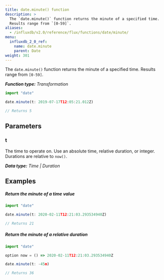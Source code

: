 ```yaml
---
title: date.minute() function
description: >
  The `date.minute()` function returns the minute of a specified time.
  Results range from `[0-59]`.
aliases:
  - /influxdb/v2.0/reference/flux/functions/date/minute/
menu:
  influxdb_2_0_ref:
    name: date.minute
    parent: Date
weight: 301
---
```


The `date.minute()` function returns the minute of a specified time.
Results range from `[0-59]`.

_**Function type:** Transformation_  

```js
import "date"

date.minute(t: 2019-07-17T12:05:21.012Z)

// Returns 5
```

## Parameters

### t
The time to operate on.
Use an absolute time, relative duration, or integer.
Durations are relative to `now()`.

_**Data type:** Time | Duration_

## Examples

##### Return the minute of a time value
```js
import "date"

date.minute(t: 2020-02-11T12:21:03.293534940Z)

// Returns 21
```

##### Return the minute of a relative duration
```js
import "date"

option now = () => 2020-02-11T12:21:03.293534940Z

date.minute(t: -45m)

// Returns 36
```
